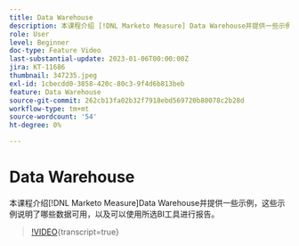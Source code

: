 ```yaml
---
title: Data Warehouse
description: 本课程介绍 [!DNL Marketo Measure] Data Warehouse并提供一些示例，这些示例说明了哪些数据可用，以及可以使用所选BI工具进行报告。
role: User
level: Beginner
doc-type: Feature Video
last-substantial-update: 2023-01-06T00:00:00Z
jira: KT-11686
thumbnail: 347235.jpeg
exl-id: 1cbecdd0-3858-420c-80c3-9f4d6b813beb
feature: Data Warehouse
source-git-commit: 262cb13fa02b32f7918ebd569720b80078c2b28d
workflow-type: tm+mt
source-wordcount: '54'
ht-degree: 0%

---
```


# Data Warehouse

本课程介绍[!DNL Marketo Measure]Data Warehouse并提供一些示例，这些示例说明了哪些数据可用，以及可以使用所选BI工具进行报告。

>[!VIDEO](https://video.tv.adobe.com/v/347235/?learn=on){transcript=true}
